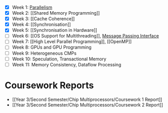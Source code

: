 - [x] Week 1: [Parallelism](Parallelism.md)
- [x] Week 2: [[Shared Memory Programming]]
- [x] Week 3: [[Cache Coherence]]
- [x] Week 4: [[Synchronisation]]
- [x] Week 5: [[Synchronisation in Hardware]]
- [ ] Week 6: [[OS Support for Multithreading]], [Message Passing Interface](https://olivierpierre.github.io/comp35112/lecture-notes/13-mpi.html)
- [ ] Week 7: [[High Level Parallel Programming]], [[OpenMP]]
- [ ] Week 8: GPUs and GPU Programming
- [ ] Week 9: Heterogeneous CMPs
- [ ] Week 10: Speculation, Transactional Memory
- [ ] Week 11: Memory Consistency, Dataflow Processing

# Coursework Reports
- [[Year 3/Second Semester/Chip Multiprocessors/Coursework 1 Report]]
- [[Year 3/Second Semester/Chip Multiprocessors/Coursework 2 Report]]